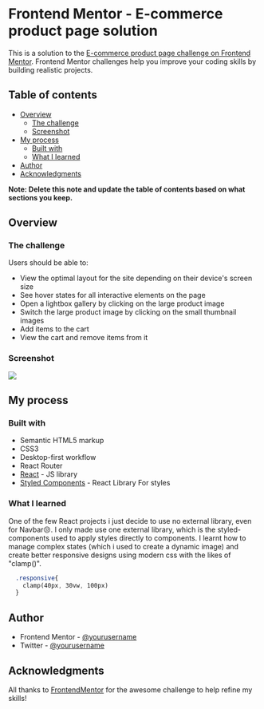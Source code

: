 # Frontend Mentor - E-commerce product page solution

This is a solution to the [E-commerce product page challenge on Frontend Mentor](https://www.frontendmentor.io/challenges/ecommerce-product-page-UPsZ9MJp6). Frontend Mentor challenges help you improve your coding skills by building realistic projects.

## Table of contents

- [Overview](#overview)
  - [The challenge](#the-challenge)
  - [Screenshot](#screenshot)
- [My process](#my-process)
  - [Built with](#built-with)
  - [What I learned](#what-i-learned)
- [Author](#author)
- [Acknowledgments](#acknowledgments)

**Note: Delete this note and update the table of contents based on what sections you keep.**

## Overview

### The challenge

Users should be able to:

- View the optimal layout for the site depending on their device's screen size
- See hover states for all interactive elements on the page
- Open a lightbox gallery by clicking on the large product image
- Switch the large product image by clicking on the small thumbnail images
- Add items to the cart
- View the cart and remove items from it

### Screenshot

![](./screenshot.jpg)

## My process

### Built with

- Semantic HTML5 markup
- CSS3
- Desktop-first workflow
- React Router
- [React](https://reactjs.org/) - JS library
- [Styled Components](https://styled-components.com/) - React Library For styles

### What I learned

One of the few React projects i just decide to use no external library, even for Navbar😒. I only made use one external library, which is the styled-components used to apply styles directly to components.
I learnt how to manage complex states (which i used to create a dynamic image) and create better responsive designs using modern css with the likes of "clamp()".

```css
  .responsive{
    clamp(40px, 30vw, 100px)
  }
```

## Author

- Frontend Mentor - [@yourusername](https://www.frontendmentor.io/profile/yourusername)
- Twitter - [@yourusername](https://www.twitter.com/peterintech)

## Acknowledgments

All thanks to [FrontendMentor](https://www.frontendmentor.io) for the awesome challenge to help refine my skills!
